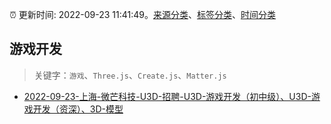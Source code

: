 :alarm_clock: 更新时间: 2022-09-23 11:41:49。[来源分类](../README.md)、[标签分类](../TAGS.md)、[时间分类](../TIMELINE.md)

## 游戏开发


> 关键字：`游戏`、`Three.js`、`Create.js`、`Matter.js`



- [2022-09-23-上海-微芒科技-U3D-招聘-U3D-游戏开发（初中级）、U3D-游戏开发（资深）、3D-模型](https://www.v2ex.com/t/882470) 